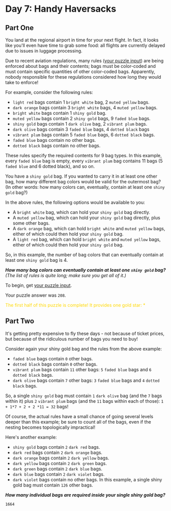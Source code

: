 # Day 7: Handy Haversacks

## Part One

You land at the regional airport in time for your next flight. In fact, it looks like you'll even have time to grab some
food: all flights are currently delayed due to issues in luggage processing.

Due to recent aviation regulations, many rules ([your puzzle input](data.txt)) are being enforced about bags and their
contents; bags must be color-coded and must contain specific quantities of other color-coded bags.
Apparently, nobody responsible for these regulations considered how long they would take to enforce!

For example, consider the following rules:

* `light red` bags contain 1 `bright white` bag, 2 `muted yellow` bags.
* `dark orange` bags contain 3 `bright white` bags, 4 `muted yellow` bags.
* `bright white` bags contain 1 `shiny gold` bag.
* `muted yellow` bags contain 2 `shiny gold` bags, 9 `faded blue` bags.
* `shiny gold` bags contain 1 `dark olive` bag, 2 `vibrant plum` bags.
* `dark olive` bags contain 3 `faded blue` bags, 4 `dotted black` bags
* `vibrant plum` bags contain 5 `faded blue` bags, 6 `dotted black` bags.
* `faded blue` bags contain no other bags.
* `dotted black` bags contain no other bags.

These rules specify the required contents for 9 bag types. In this example, every `faded blue` bag is empty, every
`vibrant plum` bag contains 11 bags (5 `faded blue` and 6 dotted black), and so on.

You have a `shiny gold` bag. If you wanted to carry it in at least one other bag, how many different bag colors would be
valid for the outermost bag? (In other words: how many colors can, eventually, contain at least one `shiny gold` bag?)

In the above rules, the following options would be available to you:

* A `bright white` bag, which can hold your `shiny gold` bag directly.
* A `muted yellow` bag, which can hold your `shiny gold` bag directly, plus some other bags.
* A `dark orange` bag, which can hold `bright white` and `muted yellow` bags, either of which could then hold your
  `shiny gold` bag.
* A `light red` bag, which can hold `bright white` and `muted yellow` bags, either of which could then hold your
  `shiny gold` bag.

So, in this example, the number of bag colors that can eventually contain at least one `shiny gold` bag is 4.

***How many bag colors can eventually contain at least one `shiny gold` bag?***
*(The list of rules is quite long; make sure you get all of it.)*

To begin, get [your puzzle input](data.txt).

Your puzzle answer was `208`.

<span style="color:gold">The first half of this puzzle is complete! It provides one gold star: *</span>

## Part Two

It's getting pretty expensive to fly these days - not because of ticket prices, but because of the ridiculous number of bags you need to buy!

Consider again your shiny gold bag and the rules from the above example:

* `faded blue` bags contain `0` other bags.
* `dotted black` bags contain `0` other bags.
* `vibrant plum` bags contain `11` other bags: `5` `faded blue` bags and `6` `dotted black` bags.
* `dark olive` bags contain `7` other bags: `3` `faded blue` bags and `4` `dotted black` bags.

So, a single `shiny gold` bag must contain `1` `dark olive` bag (and the `7` bags within it) plus `2` `vibrant plum`
bags (and the `11` bags within each of those): `1 + 1*7 + 2 + 2 *11 = 32` bags!

Of course, the actual rules have a small chance of going several levels deeper than this example;
be sure to count all of the bags, even if the nesting becomes topologically impractical!

Here's another example:

* `shiny gold` bags contain `2` `dark red` bags.
* `dark red` bags contain `2` `dark orange` bags.
* `dark orange` bags contain `2` `dark yellow` bags.
* `dark yellow` bags contain `2` `dark green` bags.
* `dark green` bags contain `2` `dark blue` bags.
* `dark blue` bags contain `2` `dark violet` bags.
* `dark violet` bags contain no other bags.
In this example, a single shiny gold bag must contain `126` other bags.

***How many individual bags are required inside your single shiny gold bag?***

`1664`